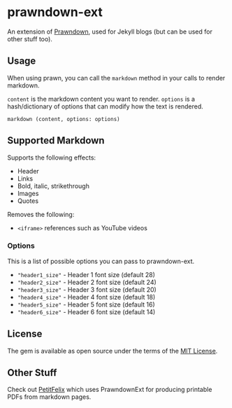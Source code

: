 # prawndown-ext

An extension of [Prawndown](https://github.com/kaspermeyer/prawndown), used for Jekyll blogs (but can be used for other stuff too).

## Usage

When using prawn, you can call the ``markdown`` method in your calls to render markdown.

``content`` is the markdown content you want to render.
``options`` is a hash/dictionary of options that can modify how the text is rendered.

```
markdown (content, options: options)
```

## Supported Markdown

Supports the following effects:
* Header
* Links
* Bold, italic, strikethrough
* Images
* Quotes

Removes the following:
* ``<iframe>`` references such as YouTube videos

### Options

This is a list of possible options you can pass to prawndown-ext.

* ``"header1_size"`` - Header 1 font size (default 28)
* ``"header2_size"`` - Header 2 font size (default 24)
* ``"header3_size"`` - Header 3 font size (default 20)
* ``"header4_size"`` - Header 4 font size (default 18)
* ``"header5_size"`` - Header 5 font size (default 16)
* ``"header6_size"`` - Header 6 font size (default 14)

## License

The gem is available as open source under the terms of the [MIT License](https://opensource.org/licenses/MIT).

## Other Stuff

Check out [PetitFelix](https://github.com/badgernested/petitfelix) which uses PrawndownExt for producing printable PDFs from markdown pages.

